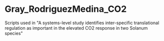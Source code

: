 # Gray_RodriguezMedina_CO2
Scripts used in "A systems-level study identifies inter-specific translational regulation as important in the elevated CO2 response in two Solanum species"
